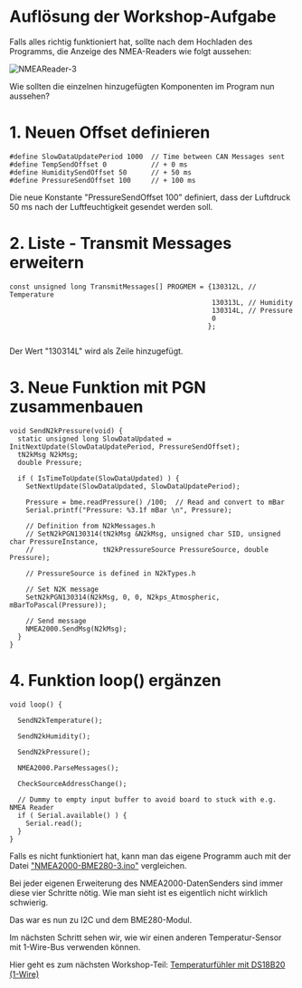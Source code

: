 # Auflösung der Workshop-Aufgabe

Falls alles richtig funktioniert hat, sollte nach dem Hochladen des Programms, die Anzeige des NMEA-Readers wie folgt aussehen:

![NMEAReader-3](https://github.com/AK-Homberger/NMEA-Workshop/blob/main/Bilder/NMEAReader-3.png)

Wie sollten die einzelnen hinzugefügten Komponenten im Program nun aussehen?

# 1. Neuen Offset definieren

```
#define SlowDataUpdatePeriod 1000  // Time between CAN Messages sent
#define TempSendOffset 0           // + 0 ms
#define HumiditySendOffset 50      // + 50 ms
#define PressureSendOffset 100     // + 100 ms
````
Die neue Konstante "PressureSendOffset 100" definiert, dass der Luftdruck 50 ms nach der Luftfeuchtigkeit gesendet werden soll.

# 2. Liste - Transmit Messages erweitern

```
const unsigned long TransmitMessages[] PROGMEM = {130312L, // Temperature
                                                  130313L, // Humidity
                                                  130314L, // Pressure
                                                  0
                                                 };
                                                 
````
Der Wert "130314L" wird als Zeile hinzugefügt.

# 3. Neue Funktion mit PGN zusammenbauen

```
void SendN2kPressure(void) {
  static unsigned long SlowDataUpdated = InitNextUpdate(SlowDataUpdatePeriod, PressureSendOffset);
  tN2kMsg N2kMsg;
  double Pressure;        

  if ( IsTimeToUpdate(SlowDataUpdated) ) {
    SetNextUpdate(SlowDataUpdated, SlowDataUpdatePeriod);
        
    Pressure = bme.readPressure() /100;  // Read and convert to mBar 
    Serial.printf("Pressure: %3.1f mBar \n", Pressure);

    // Definition from N2kMessages.h
    // SetN2kPGN130314(tN2kMsg &N2kMsg, unsigned char SID, unsigned char PressureInstance,
    //                 tN2kPressureSource PressureSource, double Pressure);
    
    // PressureSource is defined in N2kTypes.h

    // Set N2K message
    SetN2kPGN130314(N2kMsg, 0, 0, N2kps_Atmospheric, mBarToPascal(Pressure));
    
    // Send message
    NMEA2000.SendMsg(N2kMsg);
  }
}
```

# 4. Funktion loop() ergänzen

```
void loop() {

  SendN2kTemperature();
  
  SendN2kHumidity();

  SendN2kPressure();

  NMEA2000.ParseMessages();

  CheckSourceAddressChange();
  
  // Dummy to empty input buffer to avoid board to stuck with e.g. NMEA Reader
  if ( Serial.available() ) {
    Serial.read();
  }
}
```

Falls es nicht funktioniert hat, kann man das eigene Programm auch mit der Datei ["NMEA2000-BME280-3.ino"](https://github.com/AK-Homberger/NMEA2000-Workshop/blob/main/NMEA2000-BME280-3/NMEA2000-BME280-3.ino) vergleichen.

Bei jeder eigenen Erweiterung des NMEA2000-DatenSenders sind immer diese vier Schritte nötig. Wie man sieht ist es eigentlich nicht wirklich schwierig.

Das war es nun zu I2C und dem BME280-Modul.

Im nächsten Schritt sehen wir, wie wir einen anderen Temperatur-Sensor mit 1-Wire-Bus verwenden können.

Hier geht es zum nächsten Workshop-Teil: [Temperaturfühler mit DS18B20 (1-Wire)](https://github.com/AK-Homberger/NMEA-Workshop/blob/main/DS18B20.md)



